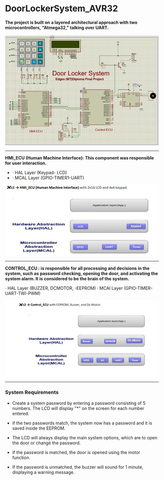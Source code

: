 # DoorLockerSystem_AVR32
#### The project is built on a layered architectural approach with two microcontrollers, "Atmega32," talking over UART.



![](https://github.com/OmarMahmoudSalah/DoorLockerSystem_AVR32/blob/main/Screens/Door.jpg?raw=true)

------------

**HMI_ECU (Human Machine Interface): This component was responsible for user interaction.**
- ·        HAL Layer (Keypad- LCD)
- ·        MCAL Layer (GPIO-TIMER1-UART)

![](https://github.com/OmarMahmoudSalah/DoorLockerSystem_AVR32/blob/main/Screens/HMI.jpg?raw=true)


------------

**CONTROL_ECU :  is responsible for all processing and decisions in the system, such as password checking, opening the door, and activating the system alarm. It is considered to be the brain of the system.**

·        HAL Layer (BUZZER, DCMOTOR, -EEPROM)
·        MCAl Layer (GPIO-TIMER-UART-TWI-PWM)

![](https://github.com/OmarMahmoudSalah/DoorLockerSystem_AVR32/blob/main/Screens/Control.jpg?raw=true)

------------

### System Requirements

- Create a system password by entering a password consisting of 5 numbers. The LCD will display "*" on the screen for each number entered.

- if the two passwords match, the system now has a password and it is saved inside the EEPROM.

- The LCD will always display the main system options, which are to open the door or change the password.

- If the password is matched, the door is opened using the motor function.

- If the password is unmatched, the buzzer will sound for 1 minute, displaying a warning message.



